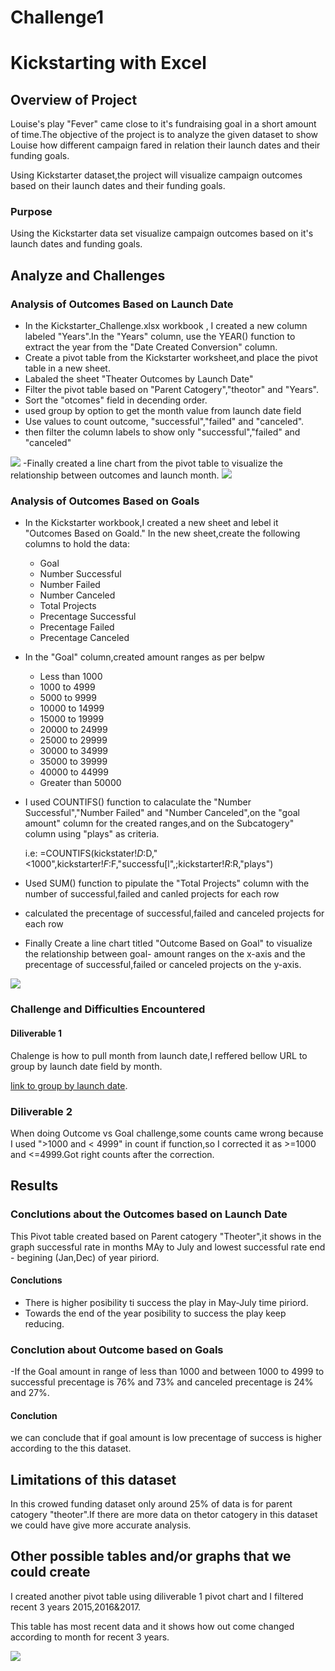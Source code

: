 # Challenge1
# Kickstarting with Excel

## Overview of Project
Louise's play "Fever" came close to it's fundraising goal in a short amount of time.The objective of the project is to analyze the given dataset to show Louise how different campaign fared in relation their launch dates and their funding goals.

Using Kickstarter dataset,the project will visualize campaign outcomes based on their launch dates and their funding goals.

### Purpose
Using the Kickstarter data set visualize campaign outcomes based on it's launch dates and funding goals.


## Analyze and Challenges

### Analysis of Outcomes Based on Launch Date
- In the Kickstarter_Challenge.xlsx workbook , I created a new column labeled "Years".In the "Years" column, use the YEAR() function to extract the year from the "Date Created Conversion" column.
- Create a pivot table from the Kickstarter worksheet,and place the pivot table in a new sheet. 
- Labaled the sheet "Theater Outcomes by Launch Date"
- Filter the pivot table based on "Parent Catogery","theotor" and "Years".
- Sort the "otcomes" field in decending order.
- used group by option to get the month value from launch date field
- Use values to count outcome, "successful","failed" and "canceled".
- then filter the column labels to show only "successful","failed" and "canceled"

![](images/dil1pivot.PNG)
-Finally created a line chart from the pivot table to visualize the relationship between outcomes and launch month.
![](images/Theoter_Outcomes_vs_Launch.png)

### Analysis of Outcomes Based on Goals
- In the Kickstarter workbook,I created a new sheet and lebel it "Outcomes Based on Goald."
In the new sheet,create the following columns to hold the data:
  - Goal
  - Number Successful
  - Number Failed
  - Number Canceled
  - Total Projects
  - Precentage Successful
  - Precentage Failed
  - Precentage Canceled
 
- In the "Goal" column,created amount ranges as per belpw
  - Less than 1000
  - 1000 to 4999
  - 5000 to 9999
  - 10000 to 14999
  - 15000 to 19999
  - 20000 to 24999
  - 25000 to 29999
  - 30000 to 34999
  - 35000 to 39999
  - 40000 to 44999
  - Greater than 50000
- I used COUNTIFS() function to calaculate the "Number Successful","Number Failed" and "Number Canceled",on the "goal amount" column for the created ranges,and on the Subcatogery" column using "plays" as criteria.
 
    i.e: =COUNTIFS(kickstater!$D:$D,"<1000",kickstarter!$F:$F,"successfu[l",;kickstarter!$R:$R,"plays")

- Used SUM() function to pipulate the "Total Projects" column with the number of successful,failed and canled projects for each row 
- calculated the precentage of successful,failed and canceled projects for each row
- Finally Create a line chart titled "Outcome Based on Goal" to visualize the relationship between goal- amount ranges on the x-axis and the precentage of successful,failed or canceled projects on the y-axis.

![](images/Outcomes_vs_Goals.png)

### Challenge and Difficulties Encountered

#### Diliverable 1
Chalenge is how to pull month from launch date,I reffered bellow URL to group by launch date field by month.

  [link to group by launch date](https://trumpexcel.com/group-dates-in-pivot-tables-excel/).

### Diliverable 2
 When doing Outcome vs Goal challenge,some counts came wrong because I used ">1000 and < 4999" in count if function,so I corrected it as >=1000 and <=4999.Got right counts after the correction.
 
 
 ## Results
 
  ### Conclutions about the Outcomes based on Launch Date
  This Pivot table created based on Parent catogery "Theoter",it shows in the graph successful rate in months MAy to July and lowest successful rate end - begining (Jan,Dec) of year piriord.
  
  #### Conclutions
  - There is higher posibility ti success the play in May-July time piriord.
  - Towards the end of the year posibility to success the play keep reducing.

### Conclution about Outcome based on Goals
  -If the Goal amount in range of less than 1000 and between 1000 to 4999 to successful precentage is 76% and 73% and canceled precentage is 24% and 27%.
  
  #### Conclution
   we can conclude that if goal amount is low precentage of success is higher according to the this dataset.
   
   
## Limitations of this dataset
 
  In this crowed funding dataset only around 25% of data is for parent catogery "theoter".If there are more data on thetor catogery in this dataset we could have give more accurate analysis.
  
  ## Other possible tables and/or graphs that we could create
  
  I created another pivot table using diliverable 1 pivot chart and I filtered recent 3 years 2015,2016&2017.
  
  This table has most recent data and it shows how out come changed according to month for recent 3 years.
  
  ![](images/Theoter_Outcome_vs_lauchD_Recent_yrs.png)
  
  
